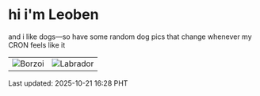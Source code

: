 # hi i'm Leoben

and i like dogs—so have some random dog pics that change whenever my CRON feels like it

|  |  |
|--------|----------|
| ![Borzoi](https://random-dog-vercel.vercel.app/api/random-borzoi?v=1761035338) | ![Labrador](https://random-dog-vercel.vercel.app/api/random-labrador?v=1761035338) |

Last updated: 2025-10-21 16:28 PHT
